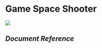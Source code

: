 # **Game Space Shooter**
![](https://encrypted-tbn0.gstatic.com/images?q=tbn:ANd9GcToNVF4o3wWQ3y7kOhPD79zk32P3NSQPsGD472SYuXGVIHMBhsX)
## *Document Reference*

